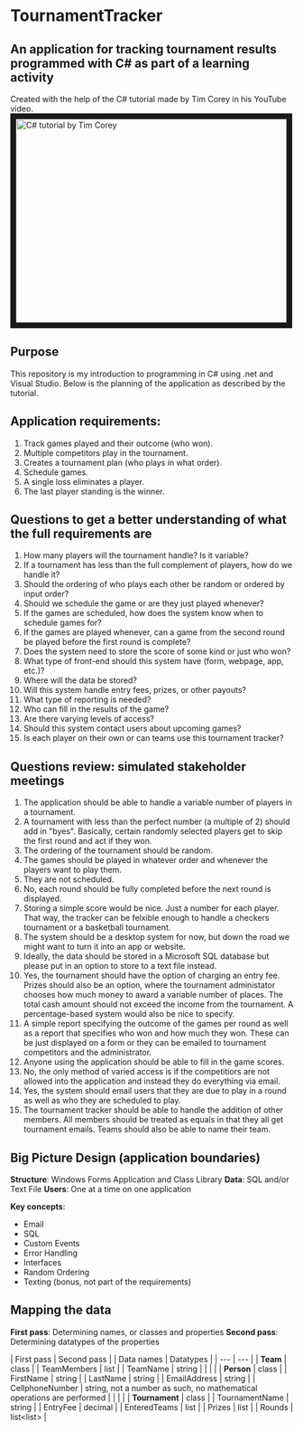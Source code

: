 # TournamentTracker
## An application for tracking tournament results programmed with C# as part of a learning activity

Created with the help of the C# tutorial made by Tim Corey in his YouTube video.
<a href="http://www.youtube.com/watch?feature=player_embedded&v=wfWxdh-_k_4
" target="_blank"><img src="http://img.youtube.com/vi/wfWxdh-_k_4/0.jpg" 
alt="C# tutorial by Tim Corey" width="480" height="360" border="10" /></a>

## Purpose
This repository is my introduction to programming in C# using .net and Visual Studio.
Below is the planning of the application as described by the tutorial.

## Application requirements:
1. Track games played and their outcome (who won).
2. Multiple competitors play in the tournament.
3. Creates a tournament plan (who plays in what order).
4. Schedule games.
5. A single loss eliminates a player.
6. The last player standing is the winner.

## Questions to get a better understanding of what the full requirements are
1. How many players will the tournament handle? Is it variable?
2. If a tournament has less than the full complement of players, how do we handle it?
3. Should the ordering of who plays each other be random or ordered by input order?
4. Should we schedule the game or are they just played whenever?
5. If the games are scheduled, how does the system know when to schedule games for?
6. If the games are played whenever, can a game from the second round be played before the first round is complete?
7. Does the system need to store the score of some kind or just who won?
8. What type of front-end should this system have (form, webpage, app, etc.)?
9. Where will the data be stored?
10. Will this system handle entry fees, prizes, or other payouts?
11. What type of reporting is needed?
12. Who can fill in the results of the game?
13. Are there varying levels of access?
14. Should this system contact users about upcoming games?
15. Is each player on their own or can teams use this tournament tracker?

## Questions review: simulated stakeholder meetings
1. The application should be able to handle a variable number of players in a tournament.
2. A tournament with less than the perfect number (a multiple of 2) should add in "byes". 
   Basically, certain randomly selected players get to skip the first round and act if they won.
3. The ordering of the tournament should be random.
4. The games should be played in whatever order and whenever the players want to play them.
5. They are not scheduled.
6. No, each round should be fully completed before the next round is displayed.
7. Storing a simple score would be nice. Just a number for each player. 
   That way, the tracker can be felxible enough to handle a checkers tournament or a basketball tournament.
8. The system should be a desktop system for now, but down the road we might want to turn it into an app or website.
9. Ideally, the data should be stored in a Microsoft SQL database but please put in an option to store to a text file instead.
10. Yes, the tournament should have the option of charging an entry fee.
    Prizes should also be an option, where the tournament administator chooses how much money to award a variable number of places.
	The total cash amount should not exceed the income from the tournament. 
	A percentage-based system would also be nice to specify.
11. A simple report specifying the outcome of the games per round as well as a report that specifies who won and how much they won.
    These can be just displayed on a form or they can be emailed to tournament competitors and the administrator.
12. Anyone using the application should be able to fill in the game scores.
13. No, the only method of varied access is if the competitiors are not allowed into the application and instead they do everything via email.
14. Yes, the system should email users that they are due to play in a round as well as who they are scheduled to play.
15. The tournament tracker should be able to handle the addition of other members. 
    All members should be treated as equals in that they all get tournament emails.
	Teams should also be able to name their team.

## Big Picture Design (application boundaries)
**Structure**: Windows Forms Application and Class Library
**Data**: SQL and/or Text File
**Users**: One at a time on one application

**Key concepts**:
- Email
- SQL
- Custom Events
- Error Handling
- Interfaces
- Random Ordering
- Texting (bonus, not part of the requirements)
 
## Mapping the data
**First pass**: Determining names, or classes and properties
**Second pass**: Determining datatypes of the properties

| First pass | Second pass |
| Data names | Datatypes |
| --- | --- |
| **Team** | class |
| TeamMembers | list<Person> |
| TeamName | string |
|   |   |
| **Person** | class |
| FirstName | string |
| LastName | string |
| EmailAddress  | string |
| CellphoneNumber | string, not a number as such, no mathematical operations are performed |
|   |   |
| **Tournament** | class |
| TournamentName | string |
| EntryFee | decimal |
| EnteredTeams | list<Teams> |
| Prizes | list<Prize> |
| Rounds | list<list<MatchUp>> |
